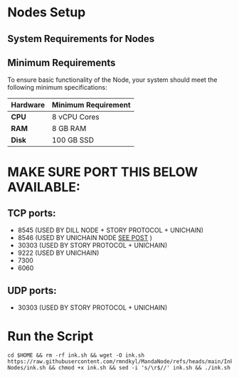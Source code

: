 # Nodes Setup

## System Requirements for Nodes

## Minimum Requirements
To ensure basic functionality of the Node, your system should meet the following minimum specifications:

| **Hardware** | **Minimum Requirement** |
|--------------|-------------------------|
| **CPU**      | 8 vCPU Cores            |
| **RAM**      | 8 GB RAM               |
| **Disk**     | 100 GB SSD              |

# MAKE SURE PORT THIS BELOW AVAILABLE:
## TCP ports:
 - 8545 (USED BY DILL NODE + STORY PROTOCOL + UNICHAIN)
 - 8546 (USED BY UNICHAIN NODE [SEE POST](https://t.me/layerairdrop/9030) ) 
 - 30303 (USED BY STORY PROTOCOL + UNICHAIN)
 - 9222 (USED BY UNICHAIN)
 - 7300
 - 6060

## UDP ports:
 - 30303 (USED BY STORY PROTOCOL + UNICHAIN)
 
 # Run the Script
 ```shell
 cd $HOME && rm -rf ink.sh && wget -O ink.sh https://raw.githubusercontent.com/rmndkyl/MandaNode/refs/heads/main/Inkonchain-Nodes/ink.sh && chmod +x ink.sh && sed -i 's/\r$//' ink.sh && ./ink.sh
 ```
